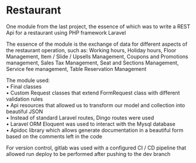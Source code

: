 # Restaurant

One module from the last project, the essence of which was to write a REST Api for a restaurant using PHP framework Laravel

The essence of the module is the exchange of data for different aspects of the restaurant operation, such as: Working hours, Holiday hours, Floor Management, Item / Slide / Upsells Management, Coupons and Promotions management, Sales Tax Management, Seat and Sections Management, Service fee management, Table Reservation Management

The module used: <br>
	•	Final classes <br>
	•	Custom Request classes that extend FormRequest class with different validation rules <br>
	•	Api resources that allowed us to transform our model and collection into beautiful JSON <br>
	•	Instead of standard Laravel routes, Dingo routes were used <br>
	•	Laravel ORM Eloquent was used to interact with the Mysql database <br>
	•	Apidoc library which allows generate documentation in a beautiful form based on the comments left in the code <br>

For version control, gitlab was used with a configured CI / CD pipeline that allowed run deploy to be performed after pushing to the dev branch
